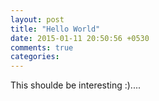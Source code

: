 ```yaml
---
layout: post
title: "Hello World"
date: 2015-01-11 20:50:56 +0530
comments: true
categories: 
---
```


This shoulde be interesting :)....
